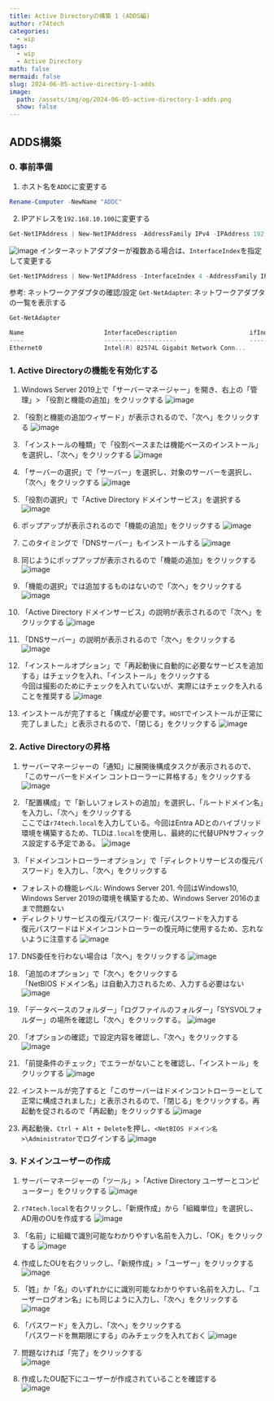 ```yaml
---
title: Active Directoryの構築 1 (ADDS編)
author: r74tech
categories:
  - wip
tags:
  - wip
  - Active Directory
math: false
mermaid: false
slug: 2024-06-05-active-directory-1-adds
image:
  path: /assets/img/og/2024-06-05-active-directory-1-adds.png
  show: false
---
```


## ADDS構築
### 0. 事前準備

1. ホスト名を`ADDC`に変更する
```powershell
Rename-Computer -NewName "ADDC"
```

2. IPアドレスを`192.168.10.100`に変更する
```powershell
Get-NetIPAddress | New-NetIPAddress -AddressFamily IPv4 -IPAddress 192.168.10.100 -PrefixLength 24
```
![image](/assets/img/post/2024-06-05/adds00/001.png)
インターネットアダプターが複数ある場合は、`InterfaceIndex`を指定して変更する
```powershell
Get-NetIPAddress | New-NetIPAddress -InterfaceIndex 4 -AddressFamily IPv4 -IPAddress
```
参考: ネットワークアダプタの確認/設定
`Get-NetAdapter`: ネットワークアダプタの一覧を表示する
```powershell
Get-NetAdapter

Name                      InterfaceDescription                    ifIndex Status       MacAddress             LinkSpeed
----                      --------------------                    ------- ------       ----------             ---------
Ethernet0                 Intel(R) 82574L Gigabit Network Conn...       4 Up           00-0C-29-3D-5E-1.        1 Gbps
```


### 1. Active Directoryの機能を有効化する
1. Windows Server 2019上で「サーバーマネージャー」を開き、右上の「管理」> 「役割と機能の追加」をクリックする
![image](/assets/img/post/2024-06-05/adds01/001.png)

2. 「役割と機能の追加ウィザード」が表示されるので、「次へ」をクリックする
![image](/assets/img/post/2024-06-05/adds01/002.png)

3. 「インストールの種類」で「役割ベースまたは機能ベースのインストール」を選択し、「次へ」をクリックする
![image](/assets/img/post/2024-06-05/adds01/003.png)

4. 「サーバーの選択」で「サーバー」を選択し、対象のサーバーを選択し、「次へ」をクリックする
![image](/assets/img/post/2024-06-05/adds01/004.png)

5. 「役割の選択」で「Active Directory ドメインサービス」を選択する
![image](/assets/img/post/2024-06-05/adds01/005.png)

6. ポップアップが表示されるので「機能の追加」をクリックする
![image](/assets/img/post/2024-06-05/adds01/006.png)

1. このタイミングで「DNSサーバー」もインストールする
![image](/assets/img/post/2024-06-05/adds01/007.png)

8. 同じようにポップアップが表示されるので「機能の追加」をクリックする
![image](/assets/img/post/2024-06-05/adds01/008.png)

9. 「機能の選択」では追加するものはないので「次へ」をクリックする
![image](/assets/img/post/2024-06-05/adds01/009.png)

10. 「Active Directory ドメインサービス」の説明が表示されるので「次へ」をクリックする
![image](/assets/img/post/2024-06-05/adds01/010.png)

11. 「DNSサーバー」の説明が表示されるので「次へ」をクリックする
![image](/assets/img/post/2024-06-05/adds01/011.png)

12. 「インストールオプション」で「再起動後に自動的に必要なサービスを追加する」はチェックを入れ、「インストール」をクリックする  
今回は撮影のためにチェックを入れていないが、実際にはチェックを入れることを推奨する
![image](/assets/img/post/2024-06-05/adds01/012.png)

13. インストールが完了すると「構成が必要です。`HOST`でインストールが正常に完了しました」と表示されるので、「閉じる」をクリックする
![image](/assets/img/post/2024-06-05/adds01/013.png)

### 2. Active Directoryの昇格

1. サーバーマネージャーの「通知」に展開後構成タスクが表示されるので、「このサーバーをドメイン コントローラーに昇格する」をクリックする
![image](/assets/img/post/2024-06-05/adds02/014.png)

15. 「配置構成」で「新しいフォレストの追加」を選択し、「ルートドメイン名」を入力し、「次へ」をクリックする  
ここでは`r74tech.local`を入力している。今回はEntra ADとのハイブリッド環境を構築するため、TLDは`.local`を使用し、最終的に代替UPNサフィックス設定する予定である。
![image](/assets/img/post/2024-06-05/adds02/015.png)

16. 「ドメインコントローラーオプション」で「ディレクトリサービスの復元パスワード」を入力し、「次へ」をクリックする
  * フォレストの機能レベル: Windows Server 201. 
    今回はWindows10, Windows Server 2019の環境を構築するため、Windows Server 2016のままで問題ない
  * ディレクトリサービスの復元パスワード: 復元パスワードを入力する  
    復元パスワードはドメインコントローラーの復元時に使用するため、忘れないように注意する
![image](/assets/img/post/2024-06-05/adds02/016.png)

17.  DNS委任を行わない場合は「次へ」をクリックする
![image](/assets/img/post/2024-06-05/adds02/017.png)

18.  「追加のオプション」で「次へ」をクリックする  
「NetBIOS ドメイン名」は自動入力されるため、入力する必要はない
<span id="NetBIOS"></span>
![image](/assets/img/post/2024-06-05/adds02/018.png)

19. 「データベースのフォルダー」「ログファイルのフォルダー」「SYSVOLフォルダー」の場所を確認し「次へ」をクリックする。
![image](/assets/img/post/2024-06-05/adds02/019.png)

20. 「オプションの確認」で設定内容を確認し、「次へ」をクリックする
![image](/assets/img/post/2024-06-05/adds02/020.png)

21. 「前提条件のチェック」でエラーがないことを確認し、「インストール」をクリックする
![image](/assets/img/post/2024-06-05/adds02/021.png)

22. インストールが完了すると「このサーバーはドメインコントローラーとして正常に構成されました」と表示されるので、「閉じる」をクリックする。再起動を促されるので「再起動」をクリックする
![image](/assets/img/post/2024-06-05/adds02/022.png)

23. 再起動後、`Ctrl + Alt + Delete`を押し、`<NetBIOS ドメイン名>\Administrator`でログインする
![image](/assets/img/post/2024-06-05/adds02/023.png)

### 3. ドメインユーザーの作成
1. サーバーマネージャーの「ツール」>「Active Directory ユーザーとコンピューター」をクリックする
![image](/assets/img/post/2024-06-05/adds03/001.png)

1. `r74tech.local`を右クリックし、「新規作成」から「組織単位」を選択し、AD用のOUを作成する
![image](/assets/img/post/2024-06-05/adds03/002.png)

1. 「名前」に組織で識別可能なわかりやすい名前を入力し、「OK」をクリックする
![image](/assets/img/post/2024-06-05/adds03/003.png)

1. 作成したOUを右クリックし、「新規作成」>「ユーザー」をクリックする  
![image](/assets/img/post/2024-06-05/adds03/004.png)

1. 「姓」か「名」のいずれかにに識別可能なわかりやすい名前を入力し、「ユーザーログオン名」にも同じように入力し、「次へ」をクリックする  
![image](/assets/img/post/2024-06-05/adds03/005.png)

1. 「パスワード」を入力し、「次へ」をクリックする  
「パスワードを無期限にする」のみチェックを入れておく
![image](/assets/img/post/2024-06-05/adds03/006.png)

1. 問題なければ「完了」をクリックする  
![image](/assets/img/post/2024-06-05/adds03/007.png)

1. 作成したOU配下にユーザーが作成されていることを確認する  
![image](/assets/img/post/2024-06-05/adds03/008.png)
